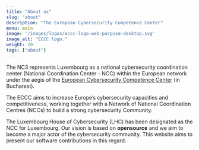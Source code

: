```yaml
---
title: "About us"
slug: "about"
description: "The European Cybersecurity Competence Center"
menu: main
image: '/images/logos/eccc-logo-web-purpose-desktop.svg'
image_alt: "ECCC logo."
weight: 20
tags: ["about"]
---
```


The NC3 represents Luxembourg as a national cybersecurity coordination center
(National Coordination Center - NCC) within the European network under the
aegis of the
[European Cybersecurity Competence Center](https://cybersecurity-centre.europa.eu/index_en)
(in Bucharest).

The ECCC aims to increase Europe’s cybersecurity capacities and competitiveness,
working together with a Network of National Coordination Centres (NCCs) to build a
strong cybersecurity Community.

The Luxembourg House of Cybersecurity (LHC) has been designated as the NCC for
Luxembourg. Our vision is based on __opensource__ and we aim to become a major actor of the
cybersecurity community. This website aims to present our software contributions in this
regard.
